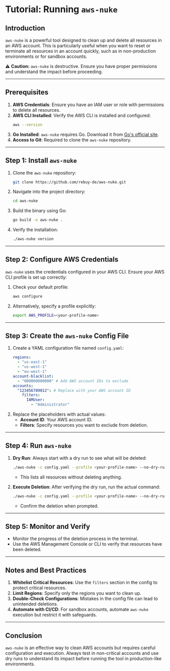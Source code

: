 # Tutorial: Running `aws-nuke`

## Introduction

`aws-nuke` is a powerful tool designed to clean up and delete all resources in an AWS account. This is particularly useful when you want to reset or terminate all resources in an account quickly, such as in non-production environments or for sandbox accounts. 

⚠️ **Caution:** `aws-nuke` is destructive. Ensure you have proper permissions and understand the impact before proceeding.

---

## Prerequisites

1. **AWS Credentials**: Ensure you have an IAM user or role with permissions to delete all resources.
2. **AWS CLI Installed**: Verify the AWS CLI is installed and configured:
   ```bash
   aws --version
   ```
3. **Go Installed**: `aws-nuke` requires Go. Download it from [Go's official site](https://go.dev/).
4. **Access to Git**: Required to clone the `aws-nuke` repository.

---

## Step 1: Install `aws-nuke`

1. Clone the `aws-nuke` repository:
   ```bash
   git clone https://github.com/rebuy-de/aws-nuke.git
   ```
2. Navigate into the project directory:
   ```bash
   cd aws-nuke
   ```
3. Build the binary using Go:
   ```bash
   go build -o aws-nuke .
   ```
4. Verify the installation:
   ```bash
   ./aws-nuke version
   ```

---

## Step 2: Configure AWS Credentials

`aws-nuke` uses the credentials configured in your AWS CLI. Ensure your AWS CLI profile is set up correctly:

1. Check your default profile:
   ```bash
   aws configure
   ```
2. Alternatively, specify a profile explicitly:
   ```bash
   export AWS_PROFILE=<your-profile-name>
   ```

---

## Step 3: Create the `aws-nuke` Config File

1. Create a YAML configuration file named `config.yaml`:
   ```yaml
   regions:
     - "us-east-1"
     - "us-west-1"
     - "eu-west-1"
   account-blacklist:
     - "000000000000" # Add AWS account IDs to exclude
   accounts:
     "123456789012": # Replace with your AWS account ID
       filters:
         IAMUser:
           - "Administrator"
   ```
2. Replace the placeholders with actual values:
   - **Account ID**: Your AWS account ID.
   - **Filters**: Specify resources you want to exclude from deletion.

---

## Step 4: Run `aws-nuke`

1. **Dry Run**: Always start with a dry run to see what will be deleted:
   ```bash
   ./aws-nuke -c config.yaml --profile <your-profile-name> --no-dry-run=false
   ```
   - This lists all resources without deleting anything.

2. **Execute Deletion**: After verifying the dry run, run the actual command:
   ```bash
   ./aws-nuke -c config.yaml --profile <your-profile-name> --no-dry-run
   ```
   - Confirm the deletion when prompted.

---

## Step 5: Monitor and Verify

- Monitor the progress of the deletion process in the terminal.
- Use the AWS Management Console or CLI to verify that resources have been deleted.

---

## Notes and Best Practices

1. **Whitelist Critical Resources**: Use the `filters` section in the config to protect critical resources.
2. **Limit Regions**: Specify only the regions you want to clean up.
3. **Double-Check Configurations**: Mistakes in the config file can lead to unintended deletions.
4. **Automate with CI/CD**: For sandbox accounts, automate `aws-nuke` execution but restrict it with safeguards.

---

## Conclusion

`aws-nuke` is an effective way to clean AWS accounts but requires careful configuration and execution. Always test in non-critical accounts and use dry runs to understand its impact before running the tool in production-like environments.

